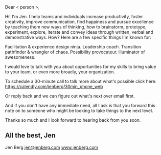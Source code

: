 Dear < person >,

Hi! I'm Jen. I help teams and individuals increase productivity, foster creativity, improve communication, find happiness and pursue excellence by teaching them new ways of thinking, how to brainstorm, prototype, experiment, explore, iterate and convey ideas through written, verbal and demonstrative ways. How? Here are a few specific things I'm known for:

Facilitation & experience design ninja.
Leadership coach.
Transition pathfinder & wrangler of chaos.
Possibility provocateur.
Illuminator of awesomeness.

I would love to talk with you about opportunities for my skills to bring value to your team, or even more broadly, your organization.

To schedule a 30-minute call to talk more about what's possible click here: https://calendly.com/jenberg/30min_phone_web

Or reply back and we can figure out what's next over email first.

And if you don't have any immediate need, all I ask is that you forward this note on to someone who might be looking to take things to the next level.

Thanks so much and I look forward to hearing back from you soon.

All the best,
Jen
---
Jen Berg
jen@jenberg.com
www.jenberg.com
